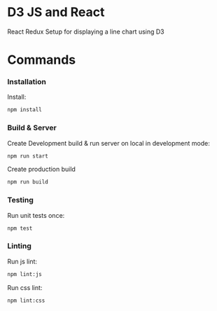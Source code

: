# D3 JS and React

React Redux Setup for displaying a line chart using D3


# Commands

### Installation

Install:
```bash
npm install
```

### Build & Server

Create Development build & run server on local in development mode:
```bash
npm run start
```

Create production build
```bash
npm run build
```

### Testing
Run unit tests once:
```bash
npm test
```

### Linting

Run js lint:
```bash
npm lint:js
```

Run css lint:
```bash
npm lint:css
```
